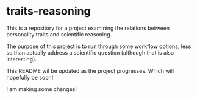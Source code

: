 # traits-reasoning

This is a repository for a project examining the relations between personality 
traits and scientific reasoning. 

The purpose of this project is to run through some workflow options, less so than 
actually address a scientific question (although that is also interesting).

This README wil be updated as the project progresses. Which will hopefully be soon!

I am making some changes!